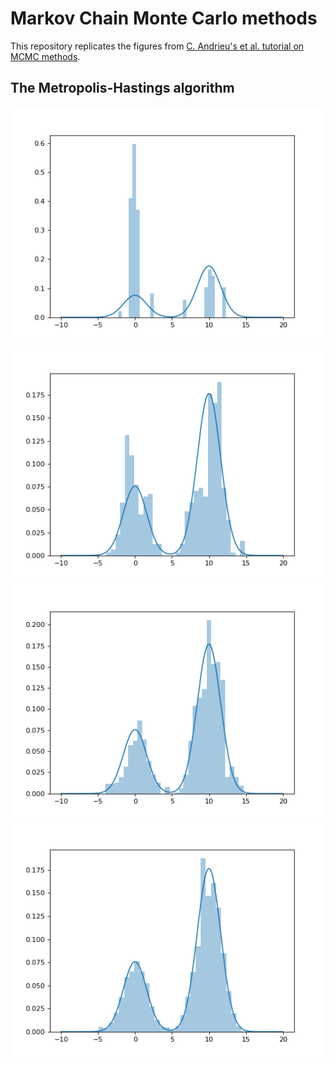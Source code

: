 # Markov Chain Monte Carlo methods

This repository replicates the figures from [C. Andrieu's et al. tutorial on MCMC methods](https://link.springer.com/article/10.1023/A:1020281327116).

## The Metropolis-Hastings algorithm

![100_iter](results/mh_100_it_100_var.png) 
![500_iter](results/mh_500_it_100_var.png)
![1000_iter](results/mh_1000_it_100_var.png)
![5000_iter](results/mh_5000_it_100_var.png)